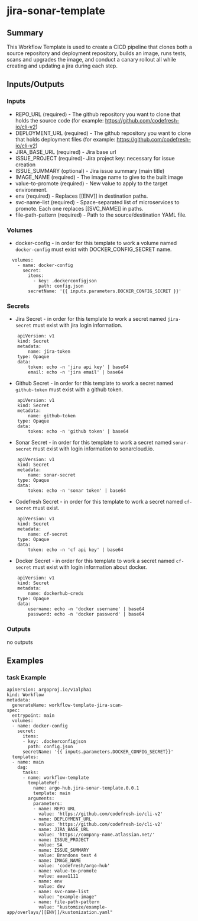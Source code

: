 # jira-sonar-template

## Summary
This Workflow Template is used to create a CICD pipeline that clones both a source repository and deployment repository, builds an image, runs tests, scans and upgrades the image, and conduct a canary rollout all while creating and updating a jira during each step. 

## Inputs/Outputs

### Inputs
* REPO_URL (required) - The github repository you want to clone that holds the source code (for example: https://github.com/codefresh-io/cli-v2)
* DEPLOYMENT_URL (required) - The github repository you want to clone that holds deployment files (for example: https://github.com/codefresh-io/cli-v2)
* JIRA_BASE_URL (required) - Jira base url
* ISSUE_PROJECT (required)- Jira project key: necessary for issue creation
* ISSUE_SUMMARY (optional) - Jira issue summary (main title)
* IMAGE_NAME (required) - The image name to give to the built image
* value-to-promote (required) - New value to apply to the target environment.
* env (required) - Replaces [[ENV]] in destination paths.
* svc-name-list (required) - Space-separated list of microservices to promote. Each one replaces [[SVC_NAME]] in paths.
* file-path-pattern (required) - Path to the source/destination YAML file.

### Volumes 
* docker-config - in order for this template to work a volume named `docker-config` must exist with DOCKER_CONFIG_SECRET name.
```
  volumes:
    - name: docker-config
      secret:
        items:
          - key: .dockerconfigjson
            path: config.json
        secretName: '{{ inputs.parameters.DOCKER_CONFIG_SECRET }}'
```

### Secrets
* Jira Secret - in order for this template to work a secret named `jira-secret` must exist with jira login information.
```
    apiVersion: v1
    kind: Secret
    metadata:
        name: jira-token
    type: Opaque
    data:
        token: echo -n 'jira api key' | base64
        email: echo -n 'jira email' | base64
```

* Github Secret - in order for this template to work a secret named `github-token` must exist with a github token.
```
    apiVersion: v1
    kind: Secret
    metadata:
        name: github-token
    type: Opaque
    data:
        token: echo -n 'github token' | base64
```

* Sonar Secret - in order for this template to work a secret named `sonar-secret` must exist with login information to sonarcloud.io.
```
    apiVersion: v1
    kind: Secret
    metadata:
        name: sonar-secret
    type: Opaque
    data:
        token: echo -n 'sonar token' | base64
```

* Codefresh Secret - in order for this template to work a secret named `cf-secret` must exist.
```
    apiVersion: v1
    kind: Secret
    metadata:
        name: cf-secret
    type: Opaque
    data:
        token: echo -n 'cf api key' | base64
```

* Docker Secret - in order for this template to work a secret named `cf-secret` must exist with login information about docker.
```
    apiVersion: v1
    kind: Secret
    metadata:
        name: dockerhub-creds
    type: Opaque
    data:
        username: echo -n 'docker username' | base64
        password: echo -n 'docker password' | base64
```

### Outputs
no outputs

## Examples

### task Example
```
apiVersion: argoproj.io/v1alpha1
kind: Workflow
metadata:
  generateName: workflow-template-jira-scan-
spec:
  entrypoint: main
  volumes:
  - name: docker-config
    secret:
      items:
      - key: .dockerconfigjson
        path: config.json
      secretName: '{{ inputs.parameters.DOCKER_CONFIG_SECRET}}'
  templates:
  - name: main
    dag:
      tasks:
      - name: workflow-template
        templateRef:
          name: argo-hub.jira-sonar-template.0.0.1
          template: main
        arguments:
          parameters:
          - name: REPO_URL
            value: 'https://github.com/codefresh-io/cli-v2'
          - name: DEPLOYMENT_URL
            value: 'https://github.com/codefresh-io/cli-v2'
          - name: JIRA_BASE_URL
            value: 'https://company-name.atlassian.net/'
          - name: ISSUE_PROJECT
            value: SA
          - name: ISSUE_SUMMARY
            value: Brandons test 4
          - name: IMAGE_NAME
            value: 'codefresh/argo-hub'
          - name: value-to-promote
            value: aaaa1111
          - name: env
            value: dev
          - name: svc-name-list
            value: "example-image"
          - name: file-path-pattern
            value: "kustomize/example-app/overlays/[[ENV]]/kustomization.yaml"
```